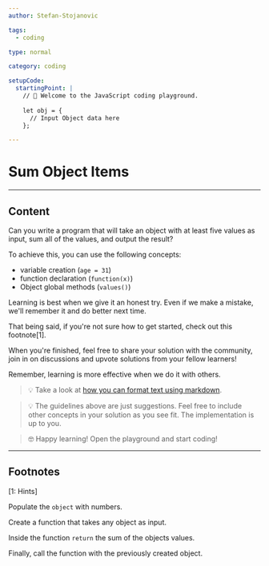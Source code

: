 ```yaml
---
author: Stefan-Stojanovic

tags:
  - coding

type: normal

category: coding

setupCode:
  startingPoint: |
    // 👋 Welcome to the JavaScript coding playground.
    
    let obj = {
      // Input Object data here
    };

---
```


# Sum Object Items

---

## Content

Can you write a program that will take an object with at least five values as input, sum all of the values, and output the result?

To achieve this, you can use the following concepts:
- variable creation (`age = 31`)
- function declaration (`function(x)`)
- Object global methods (`values()`)

Learning is best when we give it an honest try. Even if we make a mistake, we'll remember it and do better next time.

That being said, if you're not sure how to get started, check out this footnote[1]. 

When you're finished, feel free to share your solution with the community, join in on discussions and upvote solutions from your fellow learners!

Remember, learning is more effective when we do it with others.

> 💡 Take a look at [how you can format text using markdown](https://www.enki.com/glossary/general/markdown-formatting).

> 💡 The guidelines above are just suggestions. Feel free to include other concepts in your solution as you see fit. The implementation is up to you.

> 🤓 Happy learning! Open the playground and start coding!


---

## Footnotes

[1: Hints]

Populate the `object` with numbers.

Create a function that takes any object as input.

Inside the function `return` the sum of the objects values.

Finally, call the function with the previously created object.
